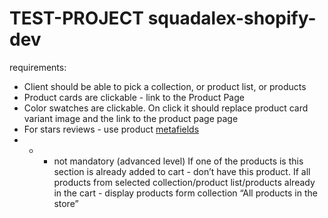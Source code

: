 # TEST-PROJECT squadalex-shopify-dev

requirements:
- Client should be able to pick a collection, or product list, or products
- Product cards are clickable - link to the Product Page
- Color swatches are clickable. On click it should replace product card variant image and the link to the product page page
- For stars reviews - use product [metafields](https://help.shopify.com/en/manual/custom-data/metafields)
- * - not mandatory (advanced level) If one of the products is this section is already added to cart - don’t have this product. If all products from selected collection/product list/products already in the cart - display products form collection “All products in the store”